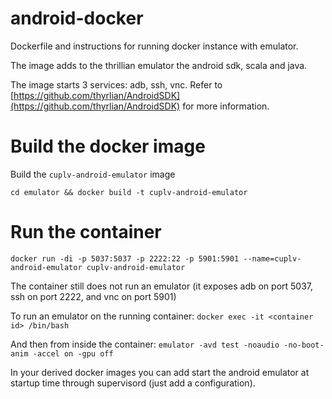 # android-docker
Dockerfile and instructions for running docker instance with emulator.

The image adds to the thrillian emulator the android sdk, scala and java.

The image starts 3 services: adb, ssh, vnc. Refer to [https://github.com/thyrlian/AndroidSDK](https://github.com/thyrlian/AndroidSDK) for more information.


# Build the docker image

Build the `cuplv-android-emulator` image

```cd emulator && docker build -t cuplv-android-emulator```


# Run the container

```docker run -di -p 5037:5037 -p 2222:22 -p 5901:5901 --name=cuplv-android-emulator cuplv-android-emulator```

The container still does not run an emulator (it exposes adb on port 5037, ssh on port 2222, and vnc on port 5901)

To run an emulator on the running container:
`docker exec -it <container id> /bin/bash`

And then from inside the container:
`emulator -avd test -noaudio -no-boot-anim -accel on -gpu off`

In your derived docker images you can add start the android emulator at startup time through supervisord (just add a configuration).

